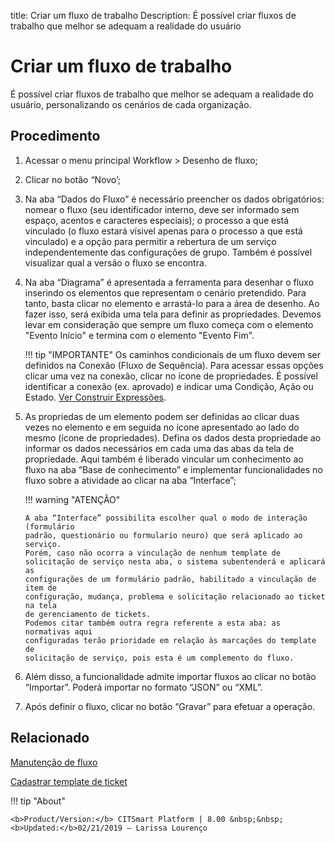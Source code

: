title: Criar um fluxo de trabalho
Description: É possível criar fluxos de trabalho que melhor se adequam a realidade do usuário

# Criar um fluxo de trabalho

 É possível criar fluxos de trabalho que melhor se adequam a realidade do usuário, personalizando os cenários de cada organização.

Procedimento
------------

1.  Acessar o menu principal Workflow > Desenho de fluxo;

2.  Clicar no botão “Novo’;

3.  Na aba “Dados do Fluxo” é necessário preencher os dados obrigatórios: nomear
    o fluxo (seu identificador interno, deve ser informado sem espaço, acentos e
    caracteres especiais); o processo a que está vinculado (o fluxo estará
    vísivel apenas para o processo a que está vinculado) e a opção para permitir
    a rebertura de um serviço independentemente das configurações de grupo.
    Também é possível visualizar qual a versão o fluxo se encontra.

3.  Na aba “Diagrama” é apresentada a ferramenta para desenhar o fluxo inserindo os
    elementos que representam o cenário pretendido. Para tanto, basta clicar no
    elemento e arrastá-lo para a área de desenho. Ao fazer isso, será exibida
    uma tela para definir as propriedades. Devemos levar em consideração que sempre
    um fluxo começa com o elemento "Evento Início" e termina com o elemento "Evento Fim".

    !!! tip "IMPORTANTE"
        Os caminhos condicionais de um fluxo devem ser definidos na Conexão (Fluxo de Sequência). 
        Para acessar essas opções clicar uma vez na conexão, clicar no ícone de propriedades.
	É possível identificar a conexão (ex. aprovado) e indicar uma Condição, Ação ou Estado. [Ver Construir Expressões][2].

4.  As propriedas de um elemento podem ser definidas ao clicar duas
    vezes no elemento e em seguida no ícone apresentado ao lado do mesmo (ícone de propriedades).
    Defina os dados desta propriedade ao informar os dados necessários em cada uma das
    abas da tela de propriedade. Aqui também é liberado vincular um conhecimento
    ao fluxo na aba “Base de conhecimento” e implementar funcionalidades no
    fluxo sobre a atividade ao clicar na aba “Interface”;

    !!! warning "ATENÇÃO"

        A aba “Interface” possibilita escolher qual o modo de interação (formulário
        padrão, questionário ou formulario neuro) que será aplicado ao serviço.
        Porém, caso não ocorra a vinculação de nenhum template de
        solicitação de serviço nesta aba, o sistema subentenderá e aplicará as
        configurações de um formulário padrão, habilitado a vinculação de item de
        configuração, mudança, problema e solicitação relacionado ao ticket na tela
        de gerenciamento de tickets.  
        Podemos citar também outra regra referente a esta aba: as normativas aqui
        configuradas terão prioridade em relação às marcações do template de
        solicitação de serviço, pois esta é um complemento do fluxo.  

5.  Além disso, a funcionalidade admite importar fluxos ao clicar no botão
    “Importar”. Poderá importar no formato “JSON” ou “XML”.

6.  Após definir o fluxo, clicar no botão “Gravar” para efetuar a operação.

Relacionado
------------

[Manutenção de fluxo](/pt-br/citsmart-platform-8/workflow/use/workflow-maintenance.html)

[Cadastrar template de ticket](/pt-br/citsmart-platform-8/platform-administration/questionnaires/ticket-template.html)


!!! tip "About"

    <b>Product/Version:</b> CITSmart Platform | 8.00 &nbsp;&nbsp;
    <b>Updated:</b>02/21/2019 – Larissa Lourenço

[2]:/pt-br/citsmart-platform-8/workflow/configuration/expressions-creator.html
